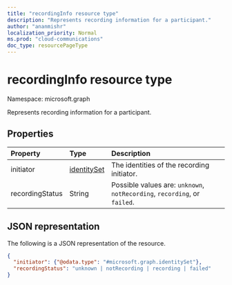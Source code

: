 ```yaml
---
title: "recordingInfo resource type"
description: "Represents recording information for a participant."
author: "ananmishr"
localization_priority: Normal
ms.prod: "cloud-communications"
doc_type: resourcePageType
---
```


# recordingInfo resource type

Namespace: microsoft.graph

Represents recording information for a participant.

## Properties

| Property        | Type    | Description|
|:----------------|:--------|:----------|
| initiator     | [identitySet](identitySet.md) | The identities of the recording initiator. |
| recordingStatus | String | Possible values are: `unknown`, `notRecording`, `recording`, or `failed`. |

## JSON representation

The following is a JSON representation of the resource.

<!-- {
  "blockType": "resource",
  "optionalProperties": [
    "initiator"
  ],
  "@odata.type": "microsoft.graph.recordingInfo"
}-->
```json
{
  "initiator": {"@odata.type": "#microsoft.graph.identitySet"},
  "recordingStatus": "unknown | notRecording | recording | failed"
}
```

<!-- uuid: 8fcb5dbc-d5aa-4681-8e31-b001d5168d79
2015-10-25 14:57:30 UTC -->
<!--
{
  "type": "#page.annotation",
  "description": "recordingInfo resource",
  "keywords": "",
  "section": "documentation",
  "tocPath": "",
  "suppressions": []
}
-->

